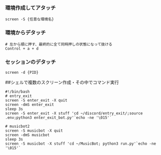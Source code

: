 ### 環境作成してアタッチ
```
screen -S {任意な環境名}
```

### 環境からデタッチ
```
# 左から順に押す、最終的に全て同時押しの状態になって抜ける
Control + a + d
```

### セッションのデタッチ
```
screen -d {PID}
```

##シェルで複数のスクリーン作成・その中でコマンド実行
```
#!/bin/bash
# entry_exit
screen -S enter_exit -X quit
screen -dmS enter_exit
sleep 3s
screen -S enter_exit -X stuff 'cd ~/discord/entry_exit/;source .env;python3 enter_exit_bot.py'`echo -ne '\015'`

# musicbot2
screen -S musicbot -X quit
screen -dmS musicbot
sleep 3s
screen -S musicbot -X stuff 'cd ~/MusicBot; python3 run.py'`echo -ne '\015'`
```

